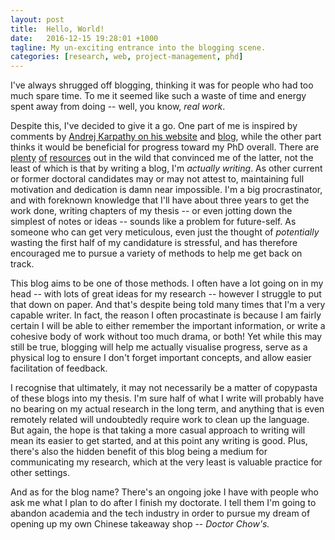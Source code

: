 ```yaml
---
layout: post
title:  Hello, World!
date:   2016-12-15 19:28:01 +1000
tagline: My un-exciting entrance into the blogging scene.
categories: [research, web, project-management, phd]
---
```

I've always shrugged off blogging, thinking it was for people who had too much spare time. To me it seemed like such a waste of time and energy spent away from doing -- well, you know, <em>real work</em>.

Despite this, I've decided to give it a go. One part of me is inspired by comments by [Andrej Karpathy on his website](http://cs.stanford.edu/people/karpathy/#misc) and [blog](https://karpathy.github.io/2016/09/07/phd/), while the other part thinks it would be beneficial for progress toward my PhD overall. There are [plenty](https://patthomson.net/2014/09/15/should-doctoral-researchers-blog/) [of](http://www.teaching-matters-blog.ed.ac.uk/?p=1685) [resources](https://thesiswhisperer.com/2017/05/17/things-to-do-when-you-have-the-phd-blues/) out in the wild that convinced me of the latter, not the least of which is that by writing a blog, I'm <em>actually writing</em>. As other current or former doctoral candidates may or may not attest to, maintaining full motivation and dedication is damn near impossible. I'm a big procrastinator, and with foreknown knowledge that I'll have about three years to get the work done, writing chapters of my thesis -- or even jotting down the simplest of notes or ideas -- sounds like a problem for future-self. As someone who can get very meticulous, even just the thought of <em>potentially</em> wasting the first half of my candidature is stressful, and has therefore encouraged me to pursue a variety of methods to help me get back on track. 

This blog aims to be one of those methods. I often have a lot going on in my head -- with lots of great ideas for my research -- however I struggle to put that down on paper. And that's despite being told many times that I'm a very capable writer. In fact, the reason I often procastinate is because I am fairly certain I will be able to either remember the important information, or write a cohesive body of work without too much drama, or both! Yet while this may still be true, blogging will help me actually visualise progress, serve as a physical log to ensure I don't forget important concepts, and allow easier facilitation of feedback.

I recognise that ultimately, it may not necessarily be a matter of copypasta of these blogs into my thesis. I'm sure half of what I write will probably have no bearing on my actual research in the long term, and anything that is even remotely related will undoubtedly require work to clean up the language. But again, the hope is that taking a more casual approach to writing will mean its easier to get started, and at this point any writing is good. Plus, there's also the hidden benefit of this blog being a medium for communicating my research, which at the very least is valuable practice for other settings.

And as for the blog name? There's an ongoing joke I have with people who ask me what I plan to do after I finish my doctorate. I tell them I'm going to abandon academia and the tech industry in order to pursue my dream of opening up my own Chinese takeaway shop -- <i>Doctor Chow's.</i>

